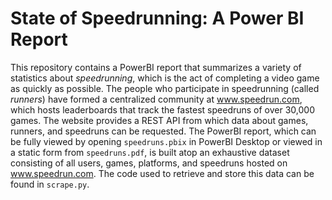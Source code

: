 # State of Speedrunning: A Power BI Report
This repository contains a PowerBI report that summarizes a variety of statistics about _speedrunning_, which 
is the act of completing a video game as quickly as possible. The people who participate in speedrunning
(called _runners_) have formed a centralized community at www.speedrun.com, which hosts leaderboards that track
the fastest speedruns of over 30,000 games. The website provides a REST API from which data about games, runners,
and speedruns can be requested. The PowerBI report, which can be fully viewed by opening `speedruns.pbix` in 
PowerBI Desktop or viewed in a static form from `speedruns.pdf`, is built atop an exhaustive dataset consisting of
all users, games, platforms, and speedruns hosted on www.speedrun.com. The code used to retrieve and store this data
can be found in `scrape.py`.
